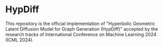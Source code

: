# HypDiff
This repository is the official implementation of "Hyperbolic Geometric Latent Diffusion Model for Graph Generation (HypDiff)" accepted by the research tracks of International Conference on Machine Learning 2024 (ICML 2024).
